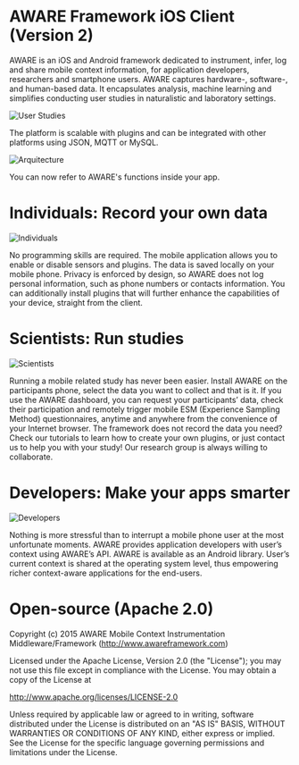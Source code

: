 AWARE Framework iOS Client (Version 2)
======================

AWARE is an iOS and Android framework dedicated to instrument, infer, log and share mobile context information,
for application developers, researchers and smartphone users. AWARE captures hardware-, software-, and human-based data. It encapsulates analysis, machine learning and simplifies conducting user studies in naturalistic and laboratory settings. 

![User Studies](http://www.awareframework.com/wp-content/uploads/2014/05/aware_overview1.png)

The platform is scalable with plugins and can be integrated with other platforms using JSON, MQTT or MySQL.

![Arquitecture](http://www.awareframework.com/wp-content/uploads/2015/12/aware-architecture.png)


You can now refer to AWARE's functions inside your app.


Individuals: Record your own data
=================================
![Individuals](http://www.awareframework.com/wp-content/uploads/2014/05/personal.png)

No programming skills are required. The mobile application allows you to enable or disable sensors and plugins. The data is saved locally on your mobile phone. Privacy is enforced by design, so AWARE does not log personal information, such as phone numbers or contacts information. You can additionally install plugins that will further enhance the capabilities of your device, straight from the client.

Scientists: Run studies
=======================
![Scientists](http://www.awareframework.com/wp-content/uploads/2014/05/scientist.png)

Running a mobile related study has never been easier. Install AWARE on the participants phone, select the data you want to collect and that is it. If you use the AWARE dashboard, you can request your participants’ data, check their participation and remotely trigger mobile ESM (Experience Sampling Method) questionnaires, anytime and anywhere from the convenience of your Internet browser. The framework does not record the data you need? Check our tutorials to learn how to create your own plugins, or just contact us to help you with your study! Our research group is always willing to collaborate.

Developers: Make your apps smarter
==================================
![Developers](http://www.awareframework.com/wp-content/uploads/2014/05/developers.png)

Nothing is more stressful than to interrupt a mobile phone user at the most unfortunate moments. AWARE provides application developers with user’s context using AWARE’s API. AWARE is available as an Android library. User’s current context is shared at the operating system level, thus empowering richer context-aware applications for the end-users.


Open-source (Apache 2.0)
=========
Copyright (c) 2015 AWARE Mobile Context Instrumentation Middleware/Framework (http://www.awareframework.com)

Licensed under the Apache License, Version 2.0 (the "License");
you may not use this file except in compliance with the License.
You may obtain a copy of the License at

http://www.apache.org/licenses/LICENSE-2.0

Unless required by applicable law or agreed to in writing, software
distributed under the License is distributed on an "AS IS" BASIS,
WITHOUT WARRANTIES OR CONDITIONS OF ANY KIND, either express or implied.
See the License for the specific language governing permissions and
limitations under the License.

